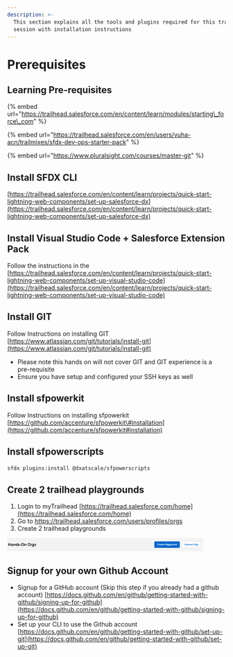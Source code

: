 ```yaml
---
description: >-
  This section explains all the tools and plugins required for this training
  session with installation instructions
---
```


# Prerequisites

## Learning  Pre-requisites

{% embed url="https://trailhead.salesforce.com/en/content/learn/modules/starting\_force\_com" %}

{% embed url="https://trailhead.salesforce.com/en/users/vuha-acn/trailmixes/sfdx-dev-ops-starter-pack" %}

{% embed url="https://www.pluralsight.com/courses/master-git" %}

## Install SFDX CLI <a id="user-content-1.-sfdx-cli"></a>

[https://trailhead.salesforce.com/en/content/learn/projects/quick-start-lightning-web-components/set-up-salesforce-dx](https://trailhead.salesforce.com/en/content/learn/projects/quick-start-lightning-web-components/set-up-salesforce-dx) 

## Install Visual Studio Code + Salesforce Extension Pack <a id="user-content-2.-install-visual-studio-code-%2B-salesforce-extension-pack"></a>

Follow the instructions in the [https://trailhead.salesforce.com/en/content/learn/projects/quick-start-lightning-web-components/set-up-visual-studio-code](https://trailhead.salesforce.com/en/content/learn/projects/quick-start-lightning-web-components/set-up-visual-studio-code) 

## Install GIT <a id="user-content-3.-install-git"></a>

Follow Instructions on installing GIT  
[https://www.atlassian.com/git/tutorials/install-git](https://www.atlassian.com/git/tutorials/install-git) 

* Please note this hands on will not cover GIT and GIT experience is a pre-requisite
* Ensure you have setup and configured your SSH keys as well

## Install sfpowerkit <a id="user-content-4.-install-sfpowerkit"></a>

Follow Instructions on installing sfpowerkit  
[https://github.com/accenture/sfpowerkit\#installation](https://github.com/accenture/sfpowerkit#installation) 

## Install sfpowerscripts 

```text
sfdx plugins:install @dxatscale/sfpowerscripts
```

## Create 2 trailhead playgrounds <a id="user-content-5.--create-2-trailhead-playgrounds"></a>

1. Login to myTrailhead [https://trailhead.salesforce.com/home](https://trailhead.salesforce.com/home) 
2. Go to [https://trailhead.salesforce.com/users/profiles/orgs ](https://trailhead.salesforce.com/users/profiles/orgs%20) 
3. Create 2 trailhead playgrounds

![](../.gitbook/assets/image%20%288%29%20%281%29%20%281%29%20%281%29%20%281%29.png)

## Signup for your own Github Account <a id="user-content-6.--signup-for-your-own-github-account%2C-ignore-if-you-already-have-one"></a>

* Signup for a GitHub account \(Skip this step if you already had a github account\)  [https://docs.github.com/en/github/getting-started-with-github/signing-up-for-github](https://docs.github.com/en/github/getting-started-with-github/signing-up-for-github) 
* Set up your CLI to use the Github account [https://docs.github.com/en/github/getting-started-with-github/set-up-git](https://docs.github.com/en/github/getting-started-with-github/set-up-git) 



